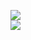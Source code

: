 [![](https://img.shields.io/badge/Made%20With-Github%20Spray-lightgrey.svg?style=for-the-badge&logo=github)](https://github.com/Annihil/github-spray#15948)  
[![](https://i.imgur.com/2DrTn0Z.gif)](https://github.com/Annihil/github-spray)